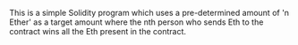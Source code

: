 This is a simple Solidity program which uses a pre-determined amount of 'n Ether' as a target amount where the nth person who sends Eth to the contract wins all the Eth present in the contract.
